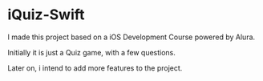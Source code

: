 # iQuiz-Swift

I made this project based on a iOS Development Course powered by Alura. 

Initially it is just a Quiz game, with a few questions. 

Later on, i intend to add more features to the project. 
